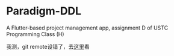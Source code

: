 # Paradigm-DDL
A Flutter-based project management app, assignment D of USTC Programming Class (H)

我测，git remote设错了，去[这里](https://github.com/Frigus27/last-plan)看
